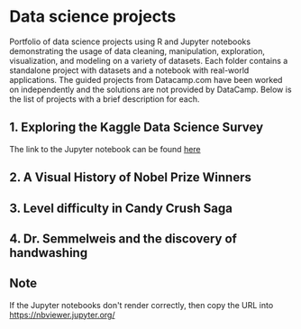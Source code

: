 # Data science projects
Portfolio of data science projects using R and Jupyter notebooks demonstrating the usage of data cleaning, manipulation, exploration, visualization, and modeling on a variety of datasets. Each folder contains a standalone project with datasets and a notebook with real-world applications. The guided projects from Datacamp.com have been worked on independently and the solutions are not provided by DataCamp.
Below is the list of projects with a brief description for each.

## 1. Exploring the Kaggle Data Science Survey
The link to the Jupyter notebook can be found [here](../master/Exploring%20the%20Kaggle%20Data%20Science%20Survey/notebook.ipynb)
## 2. A Visual History of Nobel Prize Winners



## 3. Level difficulty in Candy Crush Saga
## 4. Dr. Semmelweis and the discovery of handwashing





## Note
If the Jupyter notebooks don't render correctly, then copy the URL into https://nbviewer.jupyter.org/
